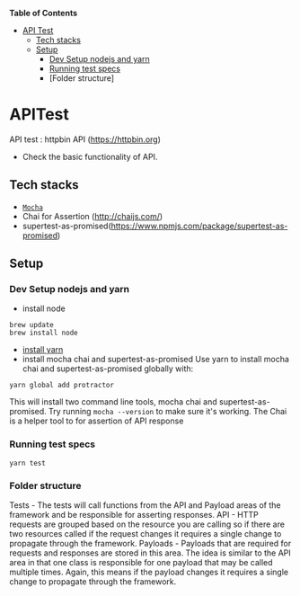 <!-- START doctoc generated TOC please keep comment here to allow auto update -->
<!-- DON'T EDIT THIS SECTION, INSTEAD RE-RUN doctoc TO UPDATE -->
**Table of Contents**

- [API Test](#APITest)
  - [Tech stacks](#tech-stacks)
  - [Setup](#setup)
    - [Dev Setup nodejs and yarn](#dev-setup-nodejs-and-yarn)
    - [Running test specs](#running-test-specs)
    - [Folder structure]
<!-- END doctoc generated TOC please keep comment here to allow auto update -->

# APITest

API test : httpbin API (https://httpbin.org)
- Check the basic functionality of API.

## Tech stacks

- [`Mocha`](https://mochajs.org/)
- Chai for Assertion (http://chaijs.com/)
- supertest-as-promised(https://www.npmjs.com/package/supertest-as-promised)

## Setup
### Dev Setup nodejs and yarn
* install node
```
brew update
brew install node
```
* [install yarn](https://yarnpkg.com/lang/en/docs/install/)
* install mocha chai and supertest-as-promised
Use yarn to install mocha chai and supertest-as-promised globally with:
```
yarn global add protractor
```
This will install two command line tools, mocha chai and supertest-as-promised. Try running `mocha --version` to make sure it's working.
The Chai is a helper tool to for assertion of API response

### Running test specs

```
yarn test
```


### Folder structure

Tests -  The tests will call functions from the API and Payload areas of the framework and be responsible for asserting responses.
API -  HTTP requests are grouped based on the resource you are calling so if there are two resources called if the request changes it requires a single change to propagate through the framework.
Payloads - Payloads that are required for requests and responses are stored in this area. The idea is similar to the API area in that one class is responsible for one payload that may be called multiple times. Again, this means if the payload changes it requires a single change to propagate through the framework.